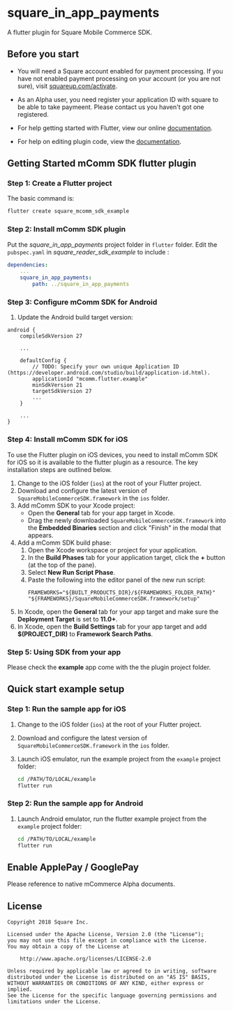 # square_in_app_payments

A flutter plugin for Square Mobile Commerce SDK.

## Before you start
* You will need a Square account enabled for payment processing. If you have not
  enabled payment processing on your account (or you are not sure), visit
  [squareup.com/activate].

* As an Alpha user, you need register your application ID with square to be able to take paymeent.
  Please contact us you haven't got one registered.

* For help getting started with Flutter, view our online
[documentation](https://flutter.io/).

* For help on editing plugin code, view the [documentation](https://flutter.io/developing-packages/#edit-plugin-package).

## Getting Started mComm SDK flutter plugin 

### Step 1: Create a Flutter project

The basic command is:

```bash
flutter create square_mcomm_sdk_example
```

### Step 2: Install mComm SDK plugin

Put the *square_in_app_payments* project folder in `flutter` folder. Edit the `pubspec.yaml` in *square_reader_sdk_example* to include :
```yaml
dependencies:
    ...
    square_in_app_payments:
        path: ../square_in_app_payments
```

### Step 3: Configure mComm SDK for Android

1. Update the Android build target version:
```
android {
    compileSdkVersion 27

    ...

    defaultConfig {
        // TODO: Specify your own unique Application ID (https://developer.android.com/studio/build/application-id.html).
        applicationId "mcomm.flutter.example"
        minSdkVersion 21
        targetSdkVersion 27
        ...
    }

    ...
}
```

### Step 4: Install mComm SDK for iOS

To use the Flutter plugin on iOS devices, you need to install mComm
SDK for iOS so it is available to the flutter plugin as a resource.
The key installation steps are outlined below. 

1. Change to the iOS folder (`ios`) at the root of your Flutter project.
1. Download and configure the latest version of `SquareMobileCommerceSDK.framework` in
   the `ios` folder.
1. Add mComm SDK to your Xcode project:
   * Open the **General** tab for your app target in Xcode.
   * Drag the newly downloaded `SquareMobileCommerceSDK.framework` into the
     **Embedded Binaries** section and click "Finish" in the modal that appears.
1. Add a mComm SDK build phase:
   1. Open the Xcode workspace or project for your application.
   1. In the **Build Phases** tab for your application target, click the **+**
      button (at the top of the pane).
   1. Select **New Run Script Phase**.
   1. Paste the following into the editor panel of the new run script:
      ```
      FRAMEWORKS="${BUILT_PRODUCTS_DIR}/${FRAMEWORKS_FOLDER_PATH}"
      "${FRAMEWORKS}/SquareMobileCommerceSDK.framework/setup"
      ```
1. In Xcode, open the **General** tab for your app target and make sure the
   **Deployment Target** is set to **11.0+**.
1. In Xcode, open the **Build Settings** tab for your app target and add **$(PROJECT_DIR)**
   to **Framework Search Paths**.

### Step 5: Using SDK from your app

Please check the **example** app come with the the plugin project folder.

## Quick start example setup 

### Step 1: Run the sample app for iOS

1. Change to the iOS folder (`ios`) at the root of your Flutter project.
1. Download and configure the latest version of `SquareMobileCommerceSDK.framework` in
   the `ios` folder.

3. Launch iOS emulator, run the example project from the `example` project folder: 
    ```bash
    cd /PATH/TO/LOCAL/example
    flutter run
    ```

### Step 2: Run the sample app for Android

1. Launch Android emulator, run the flutter example project from the `example` project folder:
    ```bash
    cd /PATH/TO/LOCAL/example
    flutter run
    ```

## Enable ApplePay / GooglePay

Please reference to native mCommerce Alpha documents.

## License

```
Copyright 2018 Square Inc.

Licensed under the Apache License, Version 2.0 (the "License");
you may not use this file except in compliance with the License.
You may obtain a copy of the License at

    http://www.apache.org/licenses/LICENSE-2.0

Unless required by applicable law or agreed to in writing, software
distributed under the License is distributed on an "AS IS" BASIS,
WITHOUT WARRANTIES OR CONDITIONS OF ANY KIND, either express or implied.
See the License for the specific language governing permissions and
limitations under the License.
```

[//]: # "Link anchor definitions"
[squareup.com/activate]: https://squareup.com/activate